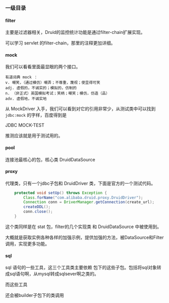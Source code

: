 ### 一级目录

#### filter

主要是过滤器相关，Druid的监控统计功能是通过filter-chain扩展实现。

可以学习 servlet 的filter-chain，那里的注释更加详细。

#### mock

我们可以看看里面最显眼的两个接口。

```
有道词典 mock ：
v. 嘲笑，（通过模仿）嘲弄；不尊重，蔑视；使显得可笑
adj. 虚假的，不诚实的；模拟的，仿制的
n. （非正式）英国模拟考试；笑柄；嘲笑；模仿，仿造（品）
adv. 虚假地，不诚实地
```

从 MockDriver 入手，我们可以看到对它的引用非常少，从测试类中可以找到 `jdbc:mock` 的字样，百度得到是

JDBC MOCK-TEST

推测应该就是用于测试用的。



#### pool

连接池最核心的包，核心类 DruidDataSource

#### proxy

代理类，只有一个jdbc子包和 DruidDriver 类，下面是官方的一个测试代码。

```java
	protected void setUp() throws Exception {
        Class.forName("com.alibaba.druid.proxy.DruidDriver");
        Connection conn = DriverManager.getConnection(create_url);
        createDDL();
        conn.close();
    }
```

这个类同样是在 stat 包，filter的几个实现类 和 DruidDataSource 中被使用到。

大概就是获取实例各种各样的加强示例，提供加强的方法，被DataSource和Filter调用，实现更多功能。

#### sql

sql 语句的一些工具，这三个工具类主要依赖 包下的这些子包。包括将sql对象转成sql语句啊，从mysql转成sqlsever啊之类的。

而这些工具

还会被builder子包下的类调用